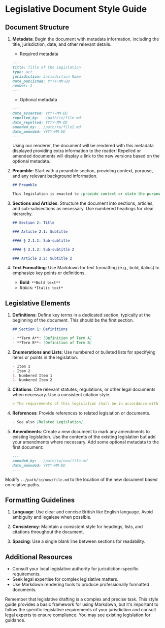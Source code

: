 # Legislative Document Style Guide

## Document Structure

1. **Metadata**: Begin the document with metadata information, including the title, jurisdiction, date, and other relevant details.

    * Required metadata

    ```markdown
    ---
    title: Title of the Legislation
    type: act
    jurisdiction: Jurisdiction Name
    date_published: YYYY-MM-DD
    number: 1
    ---
    ```

    * Optional metadata

    ```markdown
    ---
    date_assented: YYYY-MM-DD
    repelled_by: ../path/to/file.md
    date_repelled: YYYY-MM-DD
    amended_by: ../path/to/file2.md
    date_amended: YYYY-MM-DD
    ---
    ```

    Using our renderer, the document will be rendered with this metadata displayed providing extra information to the reader! Repelled or amended documents will display a link to the new versions based on the optional metadata.

2. **Preamble**: Start with a preamble section, providing context, purpose, and any relevant background information.

    ```markdown
    ## Preamble

    This legislation is enacted to [provide context or state the purpose].
    ```

3. **Sections and Articles**: Structure the document into sections, articles, and sub-subsections as necessary. Use numbered headings for clear hierarchy.

    ```markdown
    ## Section 2: Title

    ### Article 2.1: Subtitle

    #### § 2.1.1: Sub-subtitle

    #### § 2.1.2: Sub-subtitle 2

    ### Article 2.2: Subtitle 2
    ```

4. **Text Formatting**: Use Markdown for text formatting (e.g., bold, italics) to emphasize key points or definitions.

    * **Bold**: `**Bold text**`
    * *Italics*: `*Italic text*`

## Legislative Elements

1. **Definitions**: Define key terms in a dedicated section, typically at the beginning of the document. This should be the first section.

    ```markdown
    ## Section 1: Definitions

    - **Term A**: [Definition of Term A]
    - **Term B**: [Definition of Term B]
    ```

2. **Enumerations and Lists**: Use numbered or bulleted lists for specifying items or points in the legislation.

    ```markdown
    - Item 1
    - Item 2
    1. Numbered Item 1
    2. Numbered Item 2
    ```

3. **Citations**: Cite relevant statutes, regulations, or other legal documents when necessary. Use a consistent citation style.

    ```markdown
    > The requirements of this legislation shall be in accordance with [Citation].
    ```

4. **References**: Provide references to related legislation or documents.

    ```markdown
    - See also [Related Legislation].
    ```

5. **Amendments**: Create a new document to mark any amendments to existing legislation. Use the contents of the existing legislation but add your amendments where necessary. Add some optional metadata to the first document:

    ```markdown
    ---
    amended_by: ../path/to/new/file.md
    date_amended: YYYY-MM-DD
    ---
    ```

Modify `../path/to/new/file.md` to the location of the new document based on relative paths.

## Formatting Guidelines

1. **Language**: Use clear and concise British like English language. Avoid ambiguity and legalese when possible.

2. **Consistency**: Maintain a consistent style for headings, lists, and citations throughout the document.

3. **Spacing**: Use a single blank line between sections for readability.

## Additional Resources

* Consult your local legislative authority for jurisdiction-specific requirements.
* Seek legal expertise for complex legislative matters.
* Use Markdown rendering tools to produce professionally formatted documents.

Remember that legislative drafting is a complex and precise task. This style guide provides a basic framework for using Markdown, but it's important to follow the specific legislative requirements of your jurisdiction and consult legal experts to ensure compliance. You may see existing legislation for guidance.
